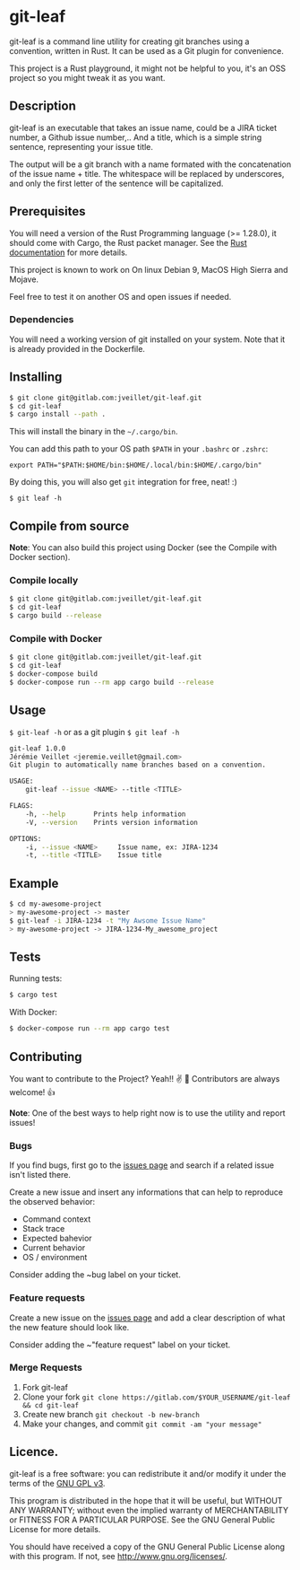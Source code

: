# git-leaf

git-leaf is a command line utility for creating git branches using a convention, written in Rust.
It can be used as a Git plugin for convenience.

This project is a Rust playground, it might not be helpful to you, it's an OSS project so you might tweak it as you want.

## Description

git-leaf is an executable that takes an issue name, could be a JIRA ticket number, a Github issue number,..
And a title, which is a simple string sentence, representing your issue title.

The output will be a git branch with a name formated with the concatenation of the issue name + title.
The whitespace will be replaced by underscores, and only the first letter of the sentence will be capitalized.

## Prerequisites

You will need a version of the Rust Programming language (>= 1.28.0), it should come with Cargo, the Rust packet manager.
See the [Rust documentation](https://doc.rust-lang.org/cargo/getting-started/installation.html) for more details.

This project is known to work on On linux Debian 9, MacOS High Sierra and Mojave.

Feel free to test it on another OS and open issues if needed.

### Dependencies

You will need a working version of git installed on your system.
Note that it is already provided in the Dockerfile.

## Installing

```bash
$ git clone git@gitlab.com:jveillet/git-leaf.git
$ cd git-leaf
$ cargo install --path .
```

This will install the binary in the `~/.cargo/bin`.

You can add this path to your OS path `$PATH` in your `.bashrc` or `.zshrc`:
```
export PATH="$PATH:$HOME/bin:$HOME/.local/bin:$HOME/.cargo/bin"

```
By doing this, you will also get `git` integration for free, neat! :)

```
$ git leaf -h
```

## Compile from source

**Note**: You can also build this project using Docker (see the Compile with Docker section).

### Compile locally

```bash
$ git clone git@gitlab.com:jveillet/git-leaf.git
$ cd git-leaf
$ cargo build --release
```

### Compile with Docker

```bash
$ git clone git@gitlab.com:jveillet/git-leaf.git
$ cd git-leaf
$ docker-compose build
$ docker-compose run --rm app cargo build --release
```

## Usage

`$ git-leaf -h` or as a git plugin `$ git leaf -h`

```bash
git-leaf 1.0.0
Jérémie Veillet <jeremie.veillet@gmail.com>
Git plugin to automatically name branches based on a convention.

USAGE:
    git-leaf --issue <NAME> --title <TITLE>

FLAGS:
    -h, --help       Prints help information
    -V, --version    Prints version information

OPTIONS:
    -i, --issue <NAME>     Issue name, ex: JIRA-1234
    -t, --title <TITLE>    Issue title
```

## Example

```bash
$ cd my-awesome-project
> my-awesome-project -> master
$ git-leaf -i JIRA-1234 -t "My Awsome Issue Name"
> my-awesome-project -> JIRA-1234-My_awesome_project
```

## Tests

Running tests:

```bash
$ cargo test
```

With Docker:

```bash
$ docker-compose run --rm app cargo test
```

## Contributing

You want to contribute to the Project? Yeah!! :v: 🎉  Contributors are always welcome! :thumbsup:

**Note**: One of the best ways to help right now is to use the utility and report issues!

### Bugs

If you find bugs, first go to the [issues page](https://gitlab.com/jveillet/git-leaf/issues) and search if a related issue isn't listed there.

Create a new issue and insert any informations that can help to reproduce the observed behavior:
* Command context
* Stack trace
* Expected bahevior
* Current behavior
* OS / environment

Consider adding the ~bug label on your ticket.

### Feature requests

Create a new issue on the [issues page](https://gitlab.com/jveillet/git-leaf/issues) and add a clear description of what the new feature should look like.

Consider adding the ~"feature request" label on your ticket.

### Merge Requests

1. Fork git-leaf
2. Clone your fork `git clone https://gitlab.com/$YOUR_USERNAME/git-leaf && cd git-leaf`
3. Create new branch `git checkout -b new-branch`
4. Make your changes, and commit `git commit -am "your message"`

## Licence.

git-leaf is a free software: you can redistribute it and/or modify it under the terms of the [GNU GPL v3](LICENCE).

This program is distributed in the hope that it will be useful, but WITHOUT ANY WARRANTY; without even the implied warranty of MERCHANTABILITY or FITNESS FOR A PARTICULAR PURPOSE. See the GNU General Public License for more details.

You should have received a copy of the GNU General Public License along with this program. If not, see http://www.gnu.org/licenses/.

